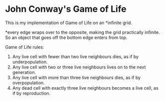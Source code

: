 # John Conway's Game of Life
This is my implementation of Game of Life on an *infinite grid.

*every edge wraps over to the opposite, making the grid practically infinite. So an object that goes off the bottom edge enters from top.

Game of Life rules:
1. Any live cell with fewer than two live neighbours dies, as if by underpopulation.
2. Any live cell with two or three live neighbours lives on to the next generation.
3. Any live cell with more than three live neighbours dies, as if by overpopulation.
4. Any dead cell with exactly three live neighbours becomes a live cell, as if by reproduction.